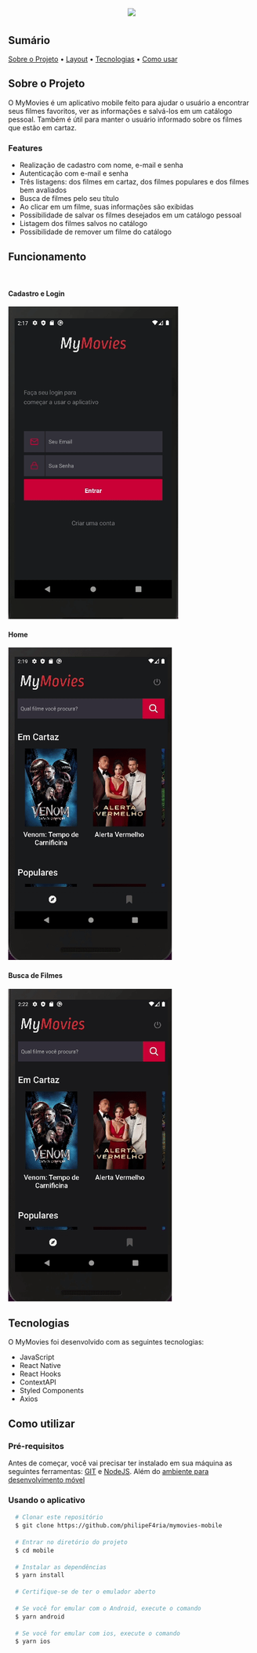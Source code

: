 <h1 align="center">
  <image src="src/assets/logo.png"/>
</h1>

<h2>
  Sumário
</h2>

<p>
  <a href="#about">Sobre o Projeto</a> •
  <a href="#layout">Layout</a> •
  <a href="#techs">Tecnologias</a> •
  <a href="#how-to-use">Como usar</a>
</p>

<h2 id="about">
  Sobre o Projeto
</h2>

<p>
  O MyMovies é um aplicativo mobile feito para ajudar o usuário a encontrar seus filmes favoritos, ver as informações e salvá-los em um catálogo pessoal. Também é útil para manter o usuário informado sobre os filmes que estão em cartaz.
  <h3>Features</h3>
  <ul>
    <li>Realização de cadastro com nome, e-mail e senha</li>
    <li>Autenticação com e-mail e senha</li>
    <li>Três listagens: dos filmes em cartaz, dos filmes populares e dos filmes bem avaliados</li>
    <li>Busca de filmes pelo seu título</li>
    <li>Ao clicar em um filme, suas informações são exibidas</li>
    <li>Possibilidade de salvar os filmes desejados em um catálogo pessoal</li>
    <li>Listagem dos filmes salvos no catálogo</li>
    <li>Possibilidade de remover um filme do catálogo</li>
  </ul>
</p>

<h2 id="layout">Funcionamento</h2>
<br />
<h4>Cadastro e Login</h4>
<img src="github/login.gif" />
<h4>Home</h4>
<img src="github/home.gif" />
<h4>Busca de Filmes</h4>
<img src="github/search.gif" />

<h2 id="techs">Tecnologias</h2>
<p>O MyMovies foi desenvolvido com as seguintes tecnologias:</p>
<ul>
<li>JavaScript</li>
<li>React Native</li>
<li>React Hooks</li>
<li>ContextAPI</li>
<li>Styled Components</li>
<li>Axios</li>
</ul>

<h2 id="how-to-use">Como utilizar</h2>
<h3>Pré-requisitos</h3>
<p>Antes de começar, você vai precisar ter instalado em sua máquina as seguintes ferramentas:
<a href="https://git-scm.com">GIT</a> e <a href="https://nodejs.org/en/">NodeJS</a>. Além do <a href="https://react-native.rocketseat.dev/">ambiente para desenvolvimento móvel</a></p>
<h3>Usando o aplicativo</h3>

```bash
  # Clonar este repositório
  $ git clone https://github.com/philipeF4ria/mymovies-mobile
  
  # Entrar no diretório do projeto
  $ cd mobile
  
  # Instalar as dependências
  $ yarn install
  
  # Certifique-se de ter o emulador aberto

  # Se você for emular com o Android, execute o comando
  $ yarn android

  # Se você for emular com ios, execute o comando
  $ yarn ios
  
```